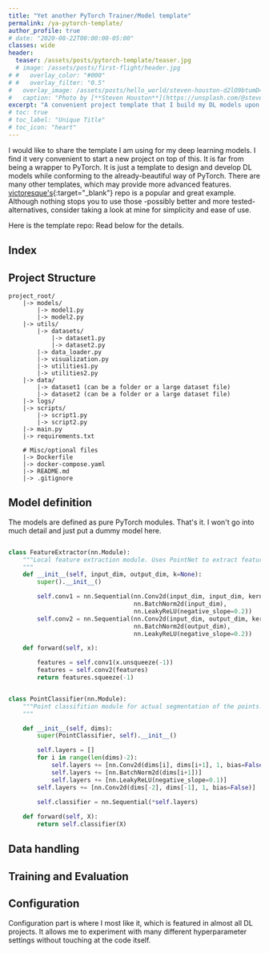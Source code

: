 ```yaml
---
title: "Yet another PyTorch Trainer/Model template"
permalink: /ya-pytorch-template/
author_profile: true
# date: "2020-08-22T00:00:00-05:00"
classes: wide
header:
  teaser: /assets/posts/pytorch-template/teaser.jpg
  # image: /assets/posts/first-flight/header.jpg
# #   overlay_color: "#000"
# #   overlay_filter: "0.5"
#   overlay_image: /assets/posts/hello_world/steven-houston-d2lO9btumD4-unsplash.jpg
#   caption: "Photo by [**Steven Houston**](https://unsplash.com/@stevenhoustonfit?utm_source=unsplash&amp;utm_medium=referral&amp;utm_content=creditCopyText) on [**Unsplash**](https://unsplash.com/s/photos/writing-in-the-dark?utm_source=unsplash&amp;utm_medium=referral&amp;utm_content=creditCopyText)"
excerpt: "A convenient project template that I build my DL models upon and train them."
# toc: true
# toc_label: "Unique Title"
# toc_icon: "heart"
---
```


I would like to share the template I am using for my deep learning models. I find it very convenient to start a new project on top of this. It is far from being a wrapper to PyTorch. It is just a template to design and develop DL models while conforming to the already-beautiful way of PyTorch. There are many other templates, which may provide more advanced features. [victoresque's](https://github.com/victoresque/pytorch-template){:target="_blank"} repo is a popular and great example. Although nothing stops you to use those -possibly better and more tested- alternatives, consider taking a look at mine for simplicity and ease of use.

Here is the template repo: Read below for the details.

## Index

## Project Structure
```
project_root/
    |-> models/
        |-> model1.py
        |-> model2.py
    |-> utils/
        |-> datasets/
            |-> dataset1.py
            |-> dataset2.py
        |-> data_loader.py
        |-> visualization.py
        |-> utilities1.py
        |-> utilities2.py
    |-> data/
        |-> dataset1 (can be a folder or a large dataset file)
        |-> dataset2 (can be a folder or a large dataset file)
    |-> logs/
    |-> scripts/
        |-> script1.py
        |-> script2.py
    |-> main.py
    |-> requirements.txt

    # Misc/optional files
    |-> Dockerfile
    |-> docker-compose.yaml
    |-> README.md
    |-> .gitignore
```

## Model definition
The models are defined as pure PyTorch modules. That's it. I won't go into much detail and just put a dummy model here.
```python

class FeatureExtractor(nn.Module):
    """Local feature extraction module. Uses PointNet to extract features of given point cloud.
    """
    def __init__(self, input_dim, output_dim, k=None):
        super().__init__()

        self.conv1 = nn.Sequential(nn.Conv2d(input_dim, input_dim, kernel_size=1, bias=False),
                                   nn.BatchNorm2d(input_dim),
                                   nn.LeakyReLU(negative_slope=0.2))
        self.conv2 = nn.Sequential(nn.Conv2d(input_dim, output_dim, kernel_size=1, bias=False),
                                   nn.BatchNorm2d(output_dim),
                                   nn.LeakyReLU(negative_slope=0.2))

    def forward(self, x):

        features = self.conv1(x.unsqueeze(-1))
        features = self.conv2(features)
        return features.squeeze(-1)


class PointClassifier(nn.Module):
    """Point classifition module for actual segmentation of the points.
    """

    def __init__(self, dims):
        super(PointClassifier, self).__init__()

        self.layers = []
        for i in range(len(dims)-2):
            self.layers += [nn.Conv2d(dims[i], dims[i+1], 1, bias=False)]
            self.layers += [nn.BatchNorm2d(dims[i+1])]
            self.layers += [nn.LeakyReLU(negative_slope=0.1)]
        self.layers += [nn.Conv2d(dims[-2], dims[-1], 1, bias=False)]

        self.classifier = nn.Sequential(*self.layers)
        
    def forward(self, X):
        return self.classifier(X)
```

## Data handling

## Training and Evaluation

## Configuration
Configuration part is where I most like it, which is featured in almost all DL projects. It allows me to experiment with many different hyperparameter settings without touching at the code itself. 